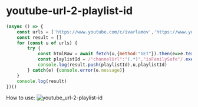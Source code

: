 # youtube-url-2-playlist-id
```js
(async () => {
    const urls = ['https://www.youtube.com/c/ivarlamov','https://www.youtube.com/c/UtopiaShow']
    const result = []    
    for (const u of urls) {
        try {
            const htmlRaw = await fetch(u,{method:"GET"}).then(e=>e.text())
            const playlistId = /"channelUrl":"(.*)","isFamilySafe"/.exec(htmlRaw)[1]
            console.log(result.push(playlistId),u,playlistId)
        } catch(e) {console.error(e.message)}       
    }
    console.log(result)
})()
```
How to use:
![youtube_url-2-playlist-id](https://user-images.githubusercontent.com/39878271/178428119-d9f396db-d653-4048-96ac-648712fdf5bb.png)
